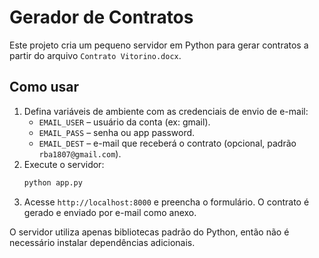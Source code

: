 # Gerador de Contratos

Este projeto cria um pequeno servidor em Python para gerar contratos a partir do arquivo `Contrato Vitorino.docx`.

## Como usar

1. Defina variáveis de ambiente com as credenciais de envio de e-mail:
   - `EMAIL_USER` – usuário da conta (ex: gmail).
   - `EMAIL_PASS` – senha ou app password.
   - `EMAIL_DEST` – e-mail que receberá o contrato (opcional, padrão `rba1807@gmail.com`).
2. Execute o servidor:
   ```bash
   python app.py
   ```
3. Acesse `http://localhost:8000` e preencha o formulário. O contrato é gerado e enviado por e-mail como anexo.

O servidor utiliza apenas bibliotecas padrão do Python, então não é necessário instalar dependências adicionais.
